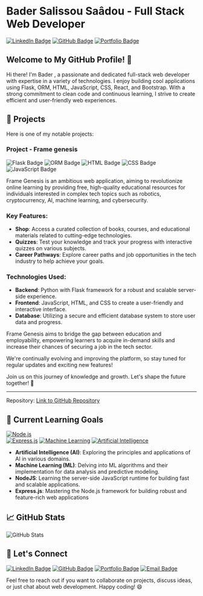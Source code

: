 # Bader Salissou Saâdou - Full Stack Web Developer

[![LinkedIn Badge](https://img.shields.io/badge/LinkedIn-Connect-blue?style=flat&logo=linkedin)](https://www.linkedin.com/in/bader-saadou-salissou-b269781a2/)
[![GitHub Badge](https://img.shields.io/badge/GitHub-Follow-black?style=flat&logo=github)](https://github.com/expo180)
[![Portfolio Badge](https://img.shields.io/badge/Portfolio-Visit-green?style=flat)](https://escape.com/)

## Welcome to My GitHub Profile! 👋

Hi there! I'm Bader , a passionate and dedicated full-stack web developer with expertise in a variety of technologies. I enjoy building cool applications using Flask, ORM, HTML, JavaScript, CSS, React, and Bootstrap. With a strong commitment to clean code and continuous learning, I strive to create efficient and user-friendly web experiences.

## 🚀 Projects

Here is one of my notable projects:

### Project - Frame genesis

![Flask Badge](https://img.shields.io/badge/Flask-v1.1.4-blue?style=flat&logo=flask)
![ORM Badge](https://img.shields.io/badge/ORM-SQLAlchemy-red?style=flat)
![HTML Badge](https://img.shields.io/badge/HTML5-Markup-orange?style=flat&logo=html5)
![CSS Badge](https://img.shields.io/badge/CSS3-Style-blue?style=flat&logo=css3)
![JavaScript Badge](https://img.shields.io/badge/JavaScript-Logic-yellow?style=flat&logo=javascript)

Frame Genesis is an ambitious web application, aiming to revolutionize online learning by providing free, high-quality educational resources for individuals interested in complex tech topics such as robotics, cryptocurrency, AI, machine learning, and cybersecurity.

### Key Features:

- **Shop**: Access a curated collection of books, courses, and educational materials related to cutting-edge technologies.
- **Quizzes**: Test your knowledge and track your progress with interactive quizzes on various subjects.
- **Career Pathways**: Explore career paths and job opportunities in the tech industry to help achieve your goals.

### Technologies Used:

- **Backend**: Python with Flask framework for a robust and scalable server-side experience.
- **Frontend**: JavaScript, HTML, and CSS to create a user-friendly and interactive interface.
- **Database**: Utilizing a secure and efficient database system to store user data and progress.

Frame Genesis aims to bridge the gap between education and employability, empowering learners to acquire in-demand skills and increase their chances of securing a job in the tech sector.

We're continually evolving and improving the platform, so stay tuned for regular updates and exciting new features!

Join us on this journey of knowledge and growth. Let's shape the future together! 🌱

---

Repository: [Link to GitHub Repository](https://github.com/FrGen-Webapp-/)

## 🌱 Current Learning Goals

 [![Node.js](https://img.shields.io/badge/Node.js-14.x-green?style=flat&logo=node.js)](https://nodejs.org/)  
 [![Express.js](https://img.shields.io/badge/Express.js-4.x-blue?style=flat&logo=express)](https://expressjs.com/)
 [![Machine Learning](https://img.shields.io/badge/Machine%20Learning-Learning-orange?style=flat&logo=python)](https://en.wikipedia.org/wiki/Machine_learning)
 [![Artificial Intelligence](https://img.shields.io/badge/Artificial%20Intelligence-Learning-red?style=flat&logo=ai)](https://en.wikipedia.org/wiki/Artificial_intelligence)


- **Artificial Intelligence (AI)**: Exploring the principles and applications of AI in various domains.
- **Machine Learning (ML)**: Delving into ML algorithms and their implementation for data analysis and predictive modeling.
- **NodeJS**: Learning the server-side JavaScript runtime for building fast and scalable applications.
- **Express.js**: Mastering the Node.js framework for building robust and feature-rich web applications

## 📈 GitHub Stats

![GitHub Stats](https://github-readme-stats.vercel.app/api?username=yourusername&show_icons=true&hide_title=true&hide_border=true&hide=prs,issues,contribs&count_private=true&include_all_commits=true&theme=dark)

## 🤝 Let's Connect

[![LinkedIn Badge](https://img.shields.io/badge/LinkedIn-Connect-blue?style=for-the-badge&logo=linkedin)](https://www.linkedin.com/in/bader-saadou-salissou-b269781a2/)
[![GitHub Badge](https://img.shields.io/badge/GitHub-Follow-black?style=for-the-badge&logo=github)](https://github.com/expo180)
[![Portfolio Badge](https://img.shields.io/badge/Portfolio-Visit-green?style=for-the-badge)](https://escape.com/)
[![Email Badge](https://img.shields.io/badge/Email-Contact%20Me-red?style=for-the-badge&logo=gmail)](mailto:badersaadousalissou@gmail.com)

Feel free to reach out if you want to collaborate on projects, discuss ideas, or just chat about web development. Happy coding! 😄


